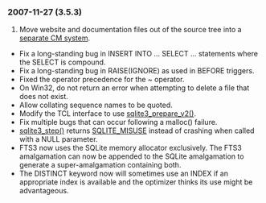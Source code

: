 ### 2007\-11\-27 (3\.5\.3\)

1. Move website and documentation files out of the source tree into
a [separate CM system](https://www.sqlite.org/docsrc/).
- Fix a long\-standing bug in INSERT INTO ... SELECT ... statements
where the SELECT is compound.
- Fix a long\-standing bug in RAISE(IGNORE) as used in BEFORE triggers.
- Fixed the operator precedence for the \~ operator.
- On Win32, do not return an error when attempting to delete a file
that does not exist.
- Allow collating sequence names to be quoted.
- Modify the TCL interface to use [sqlite3\_prepare\_v2()](c3ref/prepare.html).
- Fix multiple bugs that can occur following a malloc() failure.
- [sqlite3\_step()](c3ref/step.html) returns [SQLITE\_MISUSE](rescode.html#misuse) instead of crashing when
called with a NULL parameter.
- FTS3 now uses the SQLite memory allocator exclusively. The
FTS3 amalgamation can now be appended to the SQLite amalgamation to
generate a super\-amalgamation containing both.
- The DISTINCT keyword now will sometimes use an INDEX if an
appropriate index is available and the optimizer thinks its use
might be advantageous.




